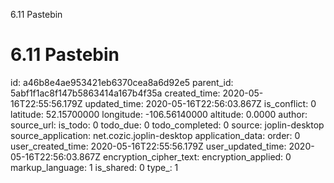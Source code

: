 6.11 Pastebin

# 6.11 Pastebin

id: a46b8e4ae953421eb6370cea8a6d92e5
parent_id: 5abf1f1ac8f147b5863414a167b4f35a
created_time: 2020-05-16T22:55:56.179Z
updated_time: 2020-05-16T22:56:03.867Z
is_conflict: 0
latitude: 52.15700000
longitude: -106.56140000
altitude: 0.0000
author: 
source_url: 
is_todo: 0
todo_due: 0
todo_completed: 0
source: joplin-desktop
source_application: net.cozic.joplin-desktop
application_data: 
order: 0
user_created_time: 2020-05-16T22:55:56.179Z
user_updated_time: 2020-05-16T22:56:03.867Z
encryption_cipher_text: 
encryption_applied: 0
markup_language: 1
is_shared: 0
type_: 1